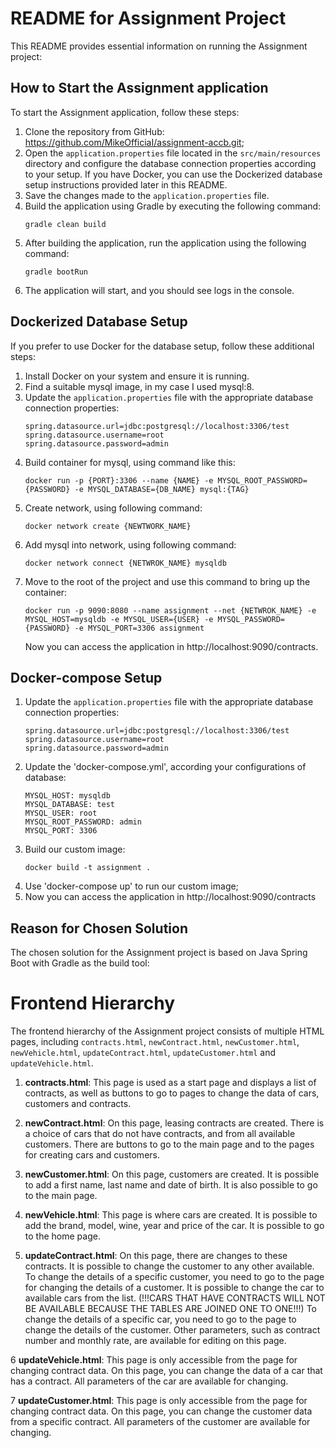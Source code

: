 README for Assignment Project
=========================

This README provides essential information on running the Assignment project:

How to Start the Assignment application
----------------------------
To start the Assignment application, follow these steps:

1. Clone the repository from GitHub: https://github.com/MikeOfficiaI/assignment-accb.git;
2. Open the `application.properties` file located in the `src/main/resources` directory and configure the database connection properties according to your setup. If you have Docker, you can use the Dockerized database setup instructions provided later in this README.
3. Save the changes made to the `application.properties` file.
4. Build the application using Gradle by executing the following command:
   ```
   gradle clean build
   ```
5. After building the application, run the application using the following command:
   ```
   gradle bootRun
   ```
6. The application will start, and you should see logs in the console.

Dockerized Database Setup
-------------------------
If you prefer to use Docker for the database setup, follow these additional steps:

1. Install Docker on your system and ensure it is running.
2. Find a suitable mysql image, in my case I used mysql:8.
3. Update the `application.properties` file with the appropriate database connection properties:
   ```
   spring.datasource.url=jdbc:postgresql://localhost:3306/test
   spring.datasource.username=root
   spring.datasource.password=admin
   ```
4. Build container for mysql, using command like this: 
   ```
   docker run -p {PORT}:3306 --name {NAME} -e MYSQL_ROOT_PASSWORD={PASSWORD} -e MYSQL_DATABASE={DB_NAME} mysql:{TAG}
   ```
5. Create network, using following command: 
   ```
   docker network create {NEWTWORK_NAME}
   ```
6. Add mysql into network, using following command:
   ```
   docker network connect {NETWROK_NAME} mysqldb
   ```
7. Move to the root of the project and use this command to bring up the container:
   ```
   docker run -p 9090:8080 --name assignment --net {NETWROK_NAME} -e MYSQL_HOST=mysqldb -e MYSQL_USER={USER} -e MYSQL_PASSWORD={PASSWORD} -e MYSQL_PORT=3306 assignment
   ```
   Now you can access the application in http://localhost:9090/contracts.

Docker-compose Setup
-------------------------

1. Update the `application.properties` file with the appropriate database connection properties:
   ```
   spring.datasource.url=jdbc:postgresql://localhost:3306/test
   spring.datasource.username=root
   spring.datasource.password=admin
   ```
2. Update the 'docker-compose.yml', according your configurations of database:
   ```
   MYSQL_HOST: mysqldb
   MYSQL_DATABASE: test
   MYSQL_USER: root
   MYSQL_ROOT_PASSWORD: admin
   MYSQL_PORT: 3306
   ```
3. Build our custom image:
   ```
   docker build -t assignment .
   ```
4. Use 'docker-compose up' to run our custom image;
5. Now you can access the application in http://localhost:9090/contracts

Reason for Chosen Solution
--------------------------
The chosen solution for the Assignment project is based on Java Spring Boot with Gradle as the build tool:


Frontend Hierarchy
============================

The frontend hierarchy of the Assignment project consists of multiple HTML pages, including `contracts.html`, `newContract.html`, `newCustomer.html`, `newVehicle.html`, `updateContract.html`, `updateCustomer.html` and `updateVehicle.html`.

1. **contracts.html**:
   This page is used as a start page and displays a list of contracts, as well as buttons to go to pages to change the data of cars, customers and contracts.

2. **newContract.html**:
   On this page, leasing contracts are created. There is a choice of cars that do not have contracts, and from all available customers. There are buttons to go to the main page and to the pages for creating cars and customers.

3. **newCustomer.html**:
   On this page, customers are created. It is possible to add a first name, last name and date of birth. It is also possible to go to the main page.

4. **newVehicle.html**:
   This page is where cars are created. It is possible to add the brand, model, wine, year and price of the car. It is possible to go to the home page.

5. **updateContract.html**:
   On this page, there are changes to these contracts. It is possible to change the customer to any other available. To change the details of a specific customer, you need to go to the page for changing the details of a customer. It is possible to change the car to available cars from the list. (!!!CARS THAT HAVE CONTRACTS WILL NOT BE AVAILABLE BECAUSE THE TABLES ARE JOINED ONE TO ONE!!!) To change the details of a specific car, you need to go to the page to change the details of the customer. Other parameters, such as contract number and monthly rate, are available for editing on this page.

6  **updateVehicle.html**:
   This page is only accessible from the page for changing contract data. On this page, you can change the data of a car that has a contract. All parameters of the car are available for changing.

7  **updateCustomer.html**:
   This page is only accessible from the page for changing contract data. On this page, you can change the customer data from a specific contract. All parameters of the customer are available for changing.
